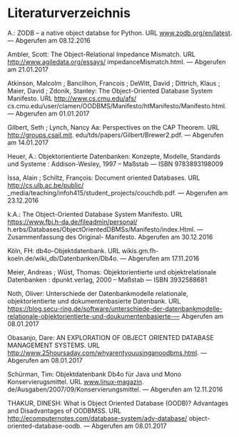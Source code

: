 # Literaturverzeichnis

A.: ZODB – a native object databse for Python. URL www.zodb.org/en/latest. — Abgerufen am 08.12.2016

Ambler, Scott: The Object-Relational Impedance Mismatch. URL http://www.agiledata.org/essays/
impedanceMismatch.html. — Abgerufen am 21.01.2017

Atkinson, Malcolm ; Bancilhon, Francois ; DeWitt, David ; Dittrich, Klaus ; Maier, David ;
Zdonik, Stanley: The Object-Oriented Database System Manifesto. URL http://www.cs.cmu.edu/afs/
cs.cmu.edu/user/clamen/OODBMS/Manifesto/htManifesto/Manifesto.html. — Abgerufen am 01.01.2017

Gilbert, Seth ; Lynch, Nancy Aa: Perspectives on the CAP Theorem. URL http://groups.csail.mit.
edu/tds/papers/Gilbert/Brewer2.pdf. — Abgerufen am 14.01.2017

Heuer, A.: Objektorientierte Datenbanken: Konzepte, Modelle, Standards und Systeme : Addison-Wesley,
1997 – Maßstab — ISBN 9783893198009

Issa, Alain ; Schiltz, François: Document oriented Databases. URL http://cs.ulb.ac.be/public/
_media/teaching/infoh415/student_projects/couchdb.pdf. — Abgerufen am 23.12.2016

k.A.: The Object-Oriented Database System Manifesto. URL https://www.fbi.h-da.de/fileadmin/personal/
h.erbs/Databases/ObjectOrientedDBMSs/Manifesto/index.Html. — Zusammenfassung des Original-
Manifesto. Abgerufen am 30.12.2016

Köln, FH: db4o-Objektdatenbank. URL wikis.gm.fh-koeln.de/wiki_db/Datenbanken/Db4o. — Abgerufen
am 17.11.2016

Meier, Andreas ; Wüst, Thomas: Objektorientierte und objektrelationale Datenbanken : dpunkt.verlag,
2000 – Maßstab — ISBN 3932588681

Noth, Oliver: Unterschiede der Datenbankmodelle relationale, objektorientierte und dokumentenbasierte
Datenbank. URL https://blog.secu-ring.de/software/unterschiede-der-datenbankmodelle-relationale-objektorientierte-und-doukumentenbasierte-— Abgerufen am 08.01.2017

Obasanjo, Dare: AN EXPLORATION OF OBJECT ORIENTED DATABASE MANAGEMENT
SYSTEMS. URL http://www.25hoursaday.com/whyarentyouusinganoodbms.html. — Abgerufen am
08.01.2017

Schürman, Tim: Objektdatenbank Db4o für Java und Mono Konservierugsmittel. URL www.linux-magazin.
de/Ausgaben/2007/09/Konservierungsmittel. — Abgerufen am 12.11.2016

THAKUR, DINESH: What is Object Oriented Database (OODB)? Advantages and Disadvantages
of OODBMSS. URL http://ecomputernotes.com/database-system/adv-database/
object-oriented-database-oodb. — Abgerufen am 08.01.2017

